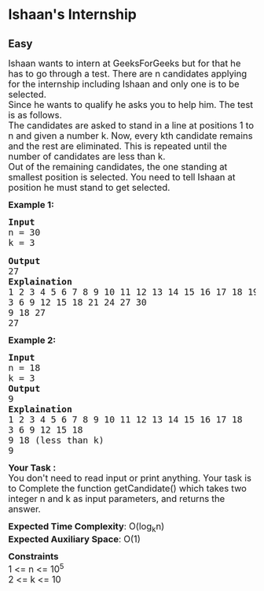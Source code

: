 # Ishaan's Internship
## Easy
<div class="problem-statement">
                <p></p><p><span style="font-size:18px">Ishaan wants to intern at GeeksForGeeks but for that he has to go through a test. There are n candidates applying for the internship including Ishaan and only one is to be selected.<br>
Since he wants to qualify he asks you to help him. The test is as follows.<br>
The candidates are asked to stand in a line at positions 1 to n and given a number k. Now, every kth candidate remains and the rest are eliminated. This is repeated until the number of candidates are less than k.<br>
Out of the remaining candidates, the one standing at smallest position is selected. You need to tell Ishaan at position he must stand to get selected.</span></p>

<p><span style="font-size:18px"><strong>Example 1:</strong></span></p>

<pre><span style="font-size:18px"><strong>Input </strong>
n = 30
k = 3</span>

<span style="font-size:18px"><strong>Output </strong>
27
<strong>Explaination </strong>
1 2 3 4 5 6 7 8 9 10 11 12 13 14 15 16 17 18 19 20 21 22 23 24 25 26 27 28 29 30
3 6 9 12 15 18 21 24 27 30
9 18 27
27</span></pre>

<p><span style="font-size:18px"><strong>Example 2:</strong></span></p>

<pre><span style="font-size:18px"><strong>Input </strong>
n = 18
k = 3
<strong>Output </strong> 
9
<strong>Explaination </strong>
1 2 3 4 5 6 7 8 9 10 11 12 13 14 15 16 17 18
3 6 9 12 15 18
9 18 (less than k)
9</span></pre>

<p><span style="font-size:18px"><strong>Your Task :</strong><br>
You don't need to read input or print anything. Your task is to Complete the function getCandidate()&nbsp;which takes two integer n and k as input parameters, and returns the answer.</span></p>

<p><span style="font-size:18px"><strong>Expected Time Complexity</strong>:&nbsp;O(log<sub>k</sub>n)<br>
<strong>Expected Auxiliary Space</strong>:&nbsp;O(1)</span></p>

<p><span style="font-size:18px"><strong>Constraints </strong><br>
1 &lt;= n &lt;= 10<sup>5</sup><br>
2 &lt;= k &lt;= 10</span></p>
 <p></p>
            </div>